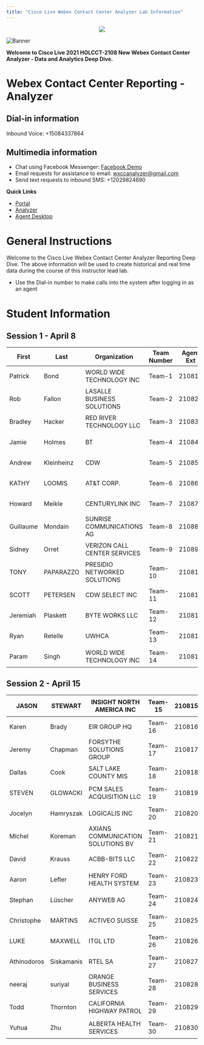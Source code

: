 ```yaml
---
title: "Cisco Live Webex Contact Center Analyzer Lab Information"
---
```

<p align="center">
  <img src="https://ayankovs-ccp-s3.s3.eu-west-3.amazonaws.com/CiscoLiveLogo.jpg">
</p>

![Banner](../images/wxccbanner.jpg)

**Welcome to Cisco Live 2021 HOLCCT-2108 New Webex Contact Center Analyzer - Data and Analytics Deep Dive.**

# Webex Contact Center Reporting - Analyzer

## Dial-in information
Inbound Voice: 	+15084337864

## Multimedia information
- Chat using Facebook Messenger:  [Facebook Demo](https://www.facebook.com/Wxcc-Demo-Page-107841834739318)
- Email requests for assistance to email: 	wxccanalyzer@gmail.com
- Send text requests to inbound SMS: 	+12029824690

**Quick Links**

* [Portal](https://portal.wxcc-us1.cisco.com/portal)
* [Analyzer](https://analyzer.wxcc-us1.cisco.com/analyzer/home)
* [Agent Desktop](https://desktop.wxcc-us1.cisco.com)

# General Instructions

Welcome to the Cisco Live Webex Contact Center Analyzer Reporting Deep Dive.  The above information will be used to create historical and real time data during the course of this instructor lead lab.
- Use the Dial-in number to make calls into the system after logging in as an agent

# Student Information
## Session 1 - April 8

| First     | Last       | Organization                 | Team Number | Agent Ext | Supervisor Login           | Password    |
|-----------|------------|------------------------------|-------------|-----------|----------------------------|-------------|
| Patrick   | Bond       | WORLD WIDE TECHNOLOGY INC    | Team-1      | 21081     | cladm1user@mailinator.com  | `check your email` |
| Rob       | Fallon     | LASALLE BUSINESS SOLUTIONS   | Team-2      | 21082     | cladm2user@mailinator.com  | `check your email` |
| Bradley   | Hacker     | RED RIVER TECHNOLOGY LLC     | Team-3      | 21083     | cladm3user@mailinator.com  | `check your email` |
| Jamie     | Holmes     | BT                           | Team-4      | 21084     | cladm4user@mailinator.com  | `check your email` |
| Andrew    | Kleinheinz | CDW                          | Team-5      | 21085     | cladm5user@mailinator.com  | `check your email` |
| KATHY     | LOOMIS     | AT&T CORP.                   | Team-6      | 21086     | cladm6user@mailinator.com  | `check your email` |
| Howard    | Meikle     | CENTURYLINK INC              | Team-7      | 21087     | cladm7user@mailinator.com  | `check your email` |
| Guillaume | Mondain    | SUNRISE COMMUNICATIONS AG    | Team-8      | 21088     | cladm8user@mailinator.com  | `check your email` |
| Sidney    | Orret      | VERIZON CALL CENTER SERVICES | Team-9      | 21089     | cladm9user@mailinator.com  | `check your email` |
| TONY      | PAPARAZZO  | PRESIDIO NETWORKED SOLUTIONS | Team-10     | 210810    | cladm10user@mailinator.com | `check your email` |
| SCOTT     | PETERSEN   | CDW SELECT INC               | Team-11     | 210811    | cladm11user@mailinator.com | `check your email` |
| Jeremiah  | Plaskett   | BYTE WORKS LLC               | Team-12     | 210812    | cladm12user@mailinator.com | `check your email` |
| Ryan      | Retelle    | UWHCA                        | Team-13     | 210813    | cladm13user@mailinator.com | `check your email` |
| Param     | Singh      | WORLD WIDE TECHNOLOGY INC    | Team-14     | 210814    | cladm14user@mailinator.com | `check your email` |

## Session 2 - April 15

| JASON       | STEWART    | INSIGHT NORTH AMERICA INC         | Team-15 | 210815 | cladm15user@mailinator.com | `check your email` |
|-------------|------------|-----------------------------------|---------|--------|----------------------------|-------------|
| Karen       | Brady      | EIR GROUP HQ                      | Team-16 | 210816 | cladm16user@mailinator.com | `check your email` |
| Jeremy      | Chapman    | FORSYTHE SOLUTIONS GROUP          | Team-17 | 210817 | cladm17user@mailinator.com | `check your email` |
| Dallas      | Cook       | SALT LAKE COUNTY MIS              | Team-18 | 210818 | cladm18user@mailinator.com | `check your email` |
| STEVEN      | GLOWACKI   | PCM SALES ACQUISITION LLC         | Team-19 | 210819 | cladm19user@mailinator.com | `check your email` |
| Jocelyn     | Hamryszak  | LOGICALIS INC                     | Team-20 | 210820 | cladm20user@mailinator.com | `check your email` |
| Michel      | Koreman    | AXIANS COMMUNICATION SOLUTIONS BV | Team-21 | 210821 | cladm21user@mailinator.com | `check your email` |
| David       | Krauss     | ACBB-BITS LLC                     | Team-22 | 210822 | cladm22user@mailinator.com | `check your email` |
| Aaron       | Lefler     | HENRY FORD HEALTH SYSTEM          | Team-23 | 210823 | cladm23user@mailinator.com | `check your email` |
| Stephan     | Lüscher    | ANYWEB AG                         | Team-24 | 210824 | cladm24user@mailinator.com | `check your email` |
| Christophe  | MARTINS    | ACTIVEO SUISSE                    | Team-25 | 210825 | cladm25user@mailinator.com | `check your email` |
| LUKE        | MAXWELL    | ITGL LTD                          | Team-26 | 210826 | cladm26user@mailinator.com | `check your email` |
| Athinodoros | Siskamanis | RTEL SA                           | Team-27 | 210827 | cladm27user@mailinator.com | `check your email` |
| neeraj      | suriyal    | ORANGE BUSINESS SERVICES          | Team-28 | 210828 | cladm28user@mailinator.com | `check your email` |
| Todd        | Thornton   | CALIFORNIA HIGHWAY PATROL         | Team-29 | 210829 | cladm29user@mailinator.com | `check your email` |
| Yuhua       | Zhu        | ALBERTA HEALTH SERVICES           | Team-30 | 210830 | cladm30user@mailinator.com | `check your email` |
